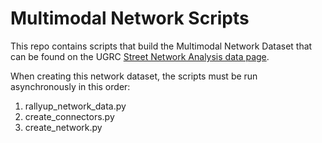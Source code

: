 # Multimodal Network Scripts
This repo contains scripts that build the Multimodal Network Dataset that can be found on the UGRC [Street Network Analysis data page](https://gis.utah.gov/data/transportation/street-network-analysis/#MultimodalNetwork).

When creating this network dataset, the scripts must be run asynchronously in this order:
1. rallyup_network_data.py
2. create_connectors.py
3. create_network.py
